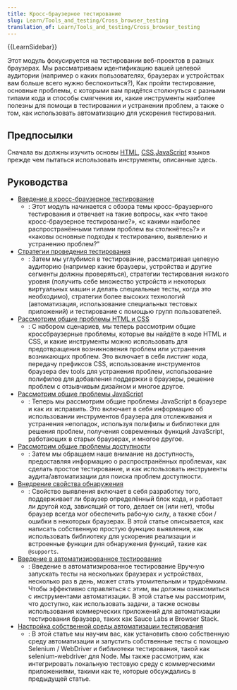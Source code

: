 ```yaml
---
title: Кросс-браузерное тестирование
slug: Learn/Tools_and_testing/Cross_browser_testing
translation_of: Learn/Tools_and_testing/Cross_browser_testing
---
```


{{LearnSidebar}}

Этот модуль фокусируется на тестировании веб-проектов в разных браузерах. Мы рассматриваем идентификацию вашей целевой аудитории (например о каких пользователях, браузерах и устройствах вам больше всего нужно беспокоиться?), Как пройти тестирование, основные проблемы, с которыми вам придётся столкнуться с разными типами кода и способы смягчения их, какие инструменты наиболее полезны для помощи в тестировании и устранении проблем, а также о том, как использовать автоматизацию для ускорения тестирования.

## Предпосылки

Сначала вы должны изучить основы [HTML](/ru/docs/Learn/HTML), [CSS](/ru/docs/Learn/CSS),[JavaScript](/ru/docs/Learn/JavaScript) языков прежде чем пытаться использовать инструменты, описанные здесь.

## Руководства

- [Введение в кросс-браузерное тестирование](/ru/docs/Learn/Tools_and_testing/Cross_browser_testing/Introduction)
  - : Этот модуль начинается с обзора темы кросс-браузерного тестирования и отвечает на такие вопросы, как «что такое кросс-браузерное тестирование?», «с какими наиболее распространёнными типами проблем вы столкнётесь?» и «каковы основные подходы к тестированию, выявлению и устранению проблем?"
- [Стратегии проведения тестирования](/ru/docs/Learn/Tools_and_testing/Cross_browser_testing/Testing_strategies)
  - : Затем мы углубимся в тестирование, рассматривая целевую аудиторию (например какие браузеры, устройства и другие сегменты должны проверяться), стратегии тестирования низкого уровня (получить себе множество устройств и некоторых виртуальных машин и делать специальные тесты, когда это необходимо), стратегии более высоких технологий (автоматизация, использование специальных тестовых приложений) и тестирование с помощью групп пользователей.
- [Рассмотрим общие проблемы HTML и CSS](/ru/docs/Learn/Tools_and_testing/Cross_browser_testing/HTML_and_CSS)
  - : С набором сценариев, мы теперь рассмотрим общие кроссбраузерные проблемы, которые вы найдёте в коде HTML и CSS, и какие инструменты можно использовать для предотвращения возникновения проблем или устранения возникающих проблем. Это включает в себя листинг кода, передачу префиксов CSS, использование инструментов браузера dev tools для устранения проблем, использование полифилов для добавления поддержки в браузеры, решение проблем с отзывчивым дизайном и многое другое.
- [Рассмотрим общие проблемы JavaScript](/ru/docs/Learn/Tools_and_testing/Cross_browser_testing/JavaScript)
  - : Теперь мы рассмотрим общие проблемы JavaScript в браузере и как их исправить. Это включает в себя информацию об использовании инструментов браузера для отслеживания и устранения неполадок, используя полифилы и библиотеки для решения проблем, получения современных функций JavaScript, работающих в старых браузерах, и многое другое.
- [Рассмотрим общие проблемы доступности](/ru/docs/Learn/Tools_and_testing/Cross_browser_testing/Accessibility)
  - : Затем мы обращаем наше внимание на доступность, предоставляя информацию о распространённых проблемах, как сделать простое тестирование, и как использовать инструменты аудита/автоматизации для поиска проблем доступности.
- [Внедрение свойства обнаружения](/ru/docs/Learn/Tools_and_testing/Cross_browser_testing/Feature_detection)
  - : Свойство выявления включает в себя разработку того, поддерживает ли браузер определённый блок кода, и работает ли другой код, зависящий от того, делает он (или нет), чтобы браузер всегда мог обеспечить рабочую силу, а также сбои / ошибки в некоторых браузерах. В этой статье описывается, как написать собственную простую функцию выявления, как использовать библиотеку для ускорения реализации и встроенные функции для обнаружения функций, такие как `@supports`.
- [Введение в автоматизированное тестирование](/ru/docs/Learn/Tools_and_testing/Cross_browser_testing/Automated_testing)
  - : Введение в автоматизированное тестирование
    Вручную запускать тесты на нескольких браузерах и устройствах, несколько раз в день, может стать утомительным и трудоёмким. Чтобы эффективно справляться с этим, вы должны ознакомиться с инструментами автоматизации. В этой статье мы рассмотрим, что доступно, как использовать задачи, а также основы использования коммерческих приложений для автоматизации тестирования браузера, таких как Sauce Labs и Browser Stack.
- [Настройка собственной среды автоматизации тестирования](/ru/docs/Learn/Tools_and_testing/Cross_browser_testing/Your_own_automation_environment)
  - : В этой статье мы научим вас, как установить свою собственную среду автоматизации и запустить собственные тесты с помощью Selenium / WebDriver и библиотеки тестирования, такой как selenium-webdriver для Node. Мы также рассмотрим, как интегрировать локальную тестовую среду с коммерческими приложениями, такими как те, которые обсуждались в предыдущей статье.
